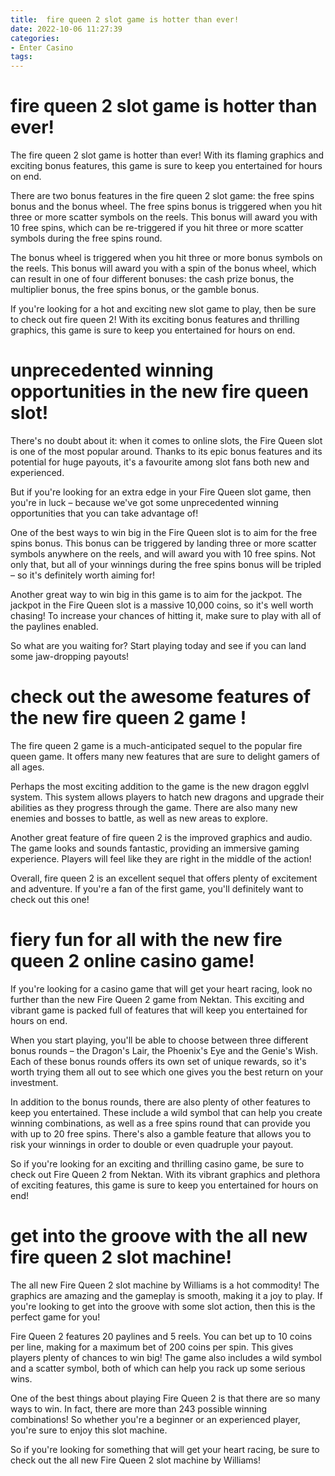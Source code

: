 ```yaml
---
title:  fire queen 2 slot game is hotter than ever!
date: 2022-10-06 11:27:39
categories:
- Enter Casino
tags:
---
```



#   fire queen 2 slot game is hotter than ever!

The fire queen 2 slot game is hotter than ever! With its flaming graphics and exciting bonus features, this game is sure to keep you entertained for hours on end.

There are two bonus features in the fire queen 2 slot game: the free spins bonus and the bonus wheel. The free spins bonus is triggered when you hit three or more scatter symbols on the reels. This bonus will award you with 10 free spins, which can be re-triggered if you hit three or more scatter symbols during the free spins round.

The bonus wheel is triggered when you hit three or more bonus symbols on the reels. This bonus will award you with a spin of the bonus wheel, which can result in one of four different bonuses: the cash prize bonus, the multiplier bonus, the free spins bonus, or the gamble bonus.

If you're looking for a hot and exciting new slot game to play, then be sure to check out fire queen 2! With its exciting bonus features and thrilling graphics, this game is sure to keep you entertained for hours on end.

#   unprecedented winning opportunities in the new fire queen slot!

There's no doubt about it: when it comes to online slots, the Fire Queen slot is one of the most popular around. Thanks to its epic bonus features and its potential for huge payouts, it's a favourite among slot fans both new and experienced.

But if you're looking for an extra edge in your Fire Queen slot game, then you're in luck – because we've got some unprecedented winning opportunities that you can take advantage of!

One of the best ways to win big in the Fire Queen slot is to aim for the free spins bonus. This bonus can be triggered by landing three or more scatter symbols anywhere on the reels, and will award you with 10 free spins. Not only that, but all of your winnings during the free spins bonus will be tripled – so it's definitely worth aiming for!

Another great way to win big in this game is to aim for the jackpot. The jackpot in the Fire Queen slot is a massive 10,000 coins, so it's well worth chasing! To increase your chances of hitting it, make sure to play with all of the paylines enabled.

So what are you waiting for? Start playing today and see if you can land some jaw-dropping payouts!

#   check out the awesome features of the new fire queen 2 game !

The fire queen 2 game is a much-anticipated sequel to the popular fire queen game. It offers many new features that are sure to delight gamers of all ages.

Perhaps the most exciting addition to the game is the new dragon egglvl system. This system allows players to hatch new dragons and upgrade their abilities as they progress through the game. There are also many new enemies and bosses to battle, as well as new areas to explore.

Another great feature of fire queen 2 is the improved graphics and audio. The game looks and sounds fantastic, providing an immersive gaming experience. Players will feel like they are right in the middle of the action!

Overall, fire queen 2 is an excellent sequel that offers plenty of excitement and adventure. If you're a fan of the first game, you'll definitely want to check out this one!

#   fiery fun for all with the new fire queen 2 online casino game!

If you're looking for a casino game that will get your heart racing, look no further than the new Fire Queen 2 game from Nektan. This exciting and vibrant game is packed full of features that will keep you entertained for hours on end.

When you start playing, you'll be able to choose between three different bonus rounds – the Dragon's Lair, the Phoenix's Eye and the Genie's Wish. Each of these bonus rounds offers its own set of unique rewards, so it's worth trying them all out to see which one gives you the best return on your investment.

In addition to the bonus rounds, there are also plenty of other features to keep you entertained. These include a wild symbol that can help you create winning combinations, as well as a free spins round that can provide you with up to 20 free spins. There's also a gamble feature that allows you to risk your winnings in order to double or even quadruple your payout.

So if you're looking for an exciting and thrilling casino game, be sure to check out Fire Queen 2 from Nektan. With its vibrant graphics and plethora of exciting features, this game is sure to keep you entertained for hours on end!

#   get into the groove with the all new fire queen 2 slot machine!

The all new Fire Queen 2 slot machine by Williams is a hot commodity! The graphics are amazing and the gameplay is smooth, making it a joy to play. If you're looking to get into the groove with some slot action, then this is the perfect game for you!

Fire Queen 2 features 20 paylines and 5 reels. You can bet up to 10 coins per line, making for a maximum bet of 200 coins per spin. This gives players plenty of chances to win big! The game also includes a wild symbol and a scatter symbol, both of which can help you rack up some serious wins.

One of the best things about playing Fire Queen 2 is that there are so many ways to win. In fact, there are more than 243 possible winning combinations! So whether you're a beginner or an experienced player, you're sure to enjoy this slot machine.

So if you're looking for something that will get your heart racing, be sure to check out the all new Fire Queen 2 slot machine by Williams!